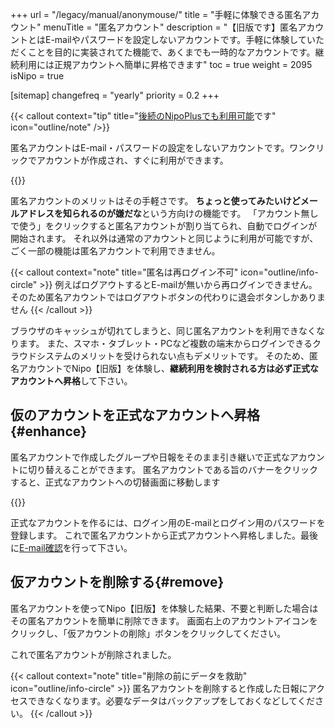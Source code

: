 +++
url = "/legacy/manual/anonymouse/"
title = "手軽に体験できる匿名アカウント"
menuTitle = "匿名アカウント"
description = "【旧版です】匿名アカウントとはE-mailやパスワードを設定しないアカウントです。手軽に体験していただくことを目的に実装されてた機能で、あくまでも一時的なアカウントです。継続利用には正規アカウントへ簡単に昇格できます"
toc = true
weight = 2095
isNipo = true

[sitemap]
  changefreq = "yearly"
  priority = 0.2
+++

{{< callout context="tip" title="[後続のNipoPlusでも利用可能](/docs/manual/utils/tokumei/)です" icon="outline/note" />}}

匿名アカウントはE-mail・パスワードの設定をしないアカウントです。ワンクリックでアカウントが作成され、すぐに利用ができます。

{{<iTablet filename="img/anonymouse" msg="パスワードとかメアド登録とか後回しにできます"  alice="ok">}}

匿名アカウントのメリットはその手軽さです。
**ちょっと使ってみたいけどメールアドレスを知られるのが嫌だな**という方向けの機能です。
「アカウント無しで使う」をクリックすると匿名アカウントが割り当てられ、自動でログインが開始されます。
それ以外は通常のアカウントと同じように利用が可能ですが、ごく一部の機能は匿名アカウントで利用できません。

{{< callout context="note" title="匿名は再ログイン不可" icon="outline/info-circle" >}}
例えばログアウトするとE-mailが無いから再ログインできません。そのため匿名アカウントではログアウトボタンの代わりに退会ボタンしかありません
{{< /callout >}}

ブラウザのキャッシュが切れてしまうと、同じ匿名アカウントを利用できなくなります。
また、スマホ・タブレット・PCなど複数の端末からログインできるクラウドシステムのメリットを受けられない点もデメリットです。
そのため、匿名アカウントでNipo【旧版】を体験し、**継続利用を検討される方は必ず正式なアカウントへ昇格**して下さい。

## 仮のアカウントを正式なアカウントへ昇格{#enhance}

匿名アカウントで作成したグループや日報をそのまま引き継いで正式なアカウントに切り替えることができます。
匿名アカウントである旨のバナーをクリックすると、正式なアカウントへの切替画面に移動します

{{<iTablet filename="img/realAccount" msg="匿名アカウントから正式なアカウントへ変更する"  alice="ok">}}

正式なアカウントを作るには、ログイン用のE-mailとログイン用のパスワードを登録します。
これで匿名アカウントから正式アカウントへ昇格しました。最後に[E-mail確認](/legacy/manual/email-verify/)を行って下さい。

## 仮アカウントを削除する{#remove}

匿名アカウントを使ってNipo【旧版】を体験した結果、不要と判断した場合はその匿名アカウントを簡単に削除できます。
画面右上のアカウントアイコンをクリックし、「仮アカウントの削除」ボタンをクリックしてください。

これで匿名アカウントが削除されました。

{{< callout context="note" title="削除の前にデータを救助" icon="outline/info-circle" >}}
匿名アカウントを削除すると作成した日報にアクセスできなくなります。必要なデータはバックアップをしておくなどしてください。
{{< /callout >}}
